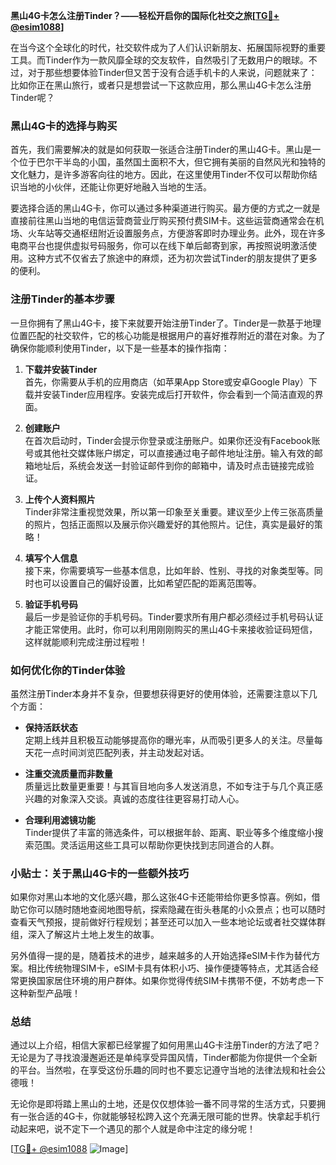 **黑山4G卡怎么注册Tinder？——轻松开启你的国际化社交之旅[[TG💪+ @esim1088](https://t.me/s/esim1088)]**

在当今这个全球化的时代，社交软件成为了人们认识新朋友、拓展国际视野的重要工具。而Tinder作为一款风靡全球的交友软件，自然吸引了无数用户的眼球。不过，对于那些想要体验Tinder但又苦于没有合适手机卡的人来说，问题就来了：比如你正在黑山旅行，或者只是想尝试一下这款应用，那么黑山4G卡怎么注册Tinder呢？

### 黑山4G卡的选择与购买

首先，我们需要解决的就是如何获取一张适合注册Tinder的黑山4G卡。黑山是一个位于巴尔干半岛的小国，虽然国土面积不大，但它拥有美丽的自然风光和独特的文化魅力，是许多游客向往的地方。因此，在这里使用Tinder不仅可以帮助你结识当地的小伙伴，还能让你更好地融入当地的生活。

要选择合适的黑山4G卡，你可以通过多种渠道进行购买。最方便的方式之一就是直接前往黑山当地的电信运营商营业厅购买预付费SIM卡。这些运营商通常会在机场、火车站等交通枢纽附近设置服务点，方便游客即时办理业务。此外，现在许多电商平台也提供虚拟号码服务，你可以在线下单后邮寄到家，再按照说明激活使用。这种方式不仅省去了旅途中的麻烦，还为初次尝试Tinder的朋友提供了更多的便利。

### 注册Tinder的基本步骤

一旦你拥有了黑山4G卡，接下来就要开始注册Tinder了。Tinder是一款基于地理位置匹配的社交软件，它的核心功能是根据用户的喜好推荐附近的潜在对象。为了确保你能顺利使用Tinder，以下是一些基本的操作指南：

1. **下载并安装Tinder**  
   首先，你需要从手机的应用商店（如苹果App Store或安卓Google Play）下载并安装Tinder应用程序。安装完成后打开软件，你会看到一个简洁直观的界面。

2. **创建账户**  
   在首次启动时，Tinder会提示你登录或注册账户。如果你还没有Facebook账号或其他社交媒体账户绑定，可以直接通过电子邮件地址注册。输入有效的邮箱地址后，系统会发送一封验证邮件到你的邮箱中，请及时点击链接完成验证。

3. **上传个人资料照片**  
   Tinder非常注重视觉效果，所以第一印象至关重要。建议至少上传三张高质量的照片，包括正面照以及展示你兴趣爱好的其他照片。记住，真实是最好的策略！

4. **填写个人信息**  
   接下来，你需要填写一些基本信息，比如年龄、性别、寻找的对象类型等。同时也可以设置自己的偏好设置，比如希望匹配的距离范围等。

5. **验证手机号码**  
   最后一步是验证你的手机号码。Tinder要求所有用户都必须经过手机号码认证才能正常使用。此时，你可以利用刚刚购买的黑山4G卡来接收验证码短信，这样就能顺利完成注册过程啦！

### 如何优化你的Tinder体验

虽然注册Tinder本身并不复杂，但要想获得更好的使用体验，还需要注意以下几个方面：

- **保持活跃状态**  
  定期上线并且积极互动能够提高你的曝光率，从而吸引更多人的关注。尽量每天花一点时间浏览匹配列表，并主动发起对话。

- **注重交流质量而非数量**  
  质量远比数量更重要！与其盲目地向多人发送消息，不如专注于与几个真正感兴趣的对象深入交谈。真诚的态度往往更容易打动人心。

- **合理利用滤镜功能**  
  Tinder提供了丰富的筛选条件，可以根据年龄、距离、职业等多个维度缩小搜索范围。灵活运用这些工具可以帮助你更快找到志同道合的人群。

### 小贴士：关于黑山4G卡的一些额外技巧

如果你对黑山本地的文化感兴趣，那么这张4G卡还能带给你更多惊喜。例如，借助它你可以随时随地查阅地图导航，探索隐藏在街头巷尾的小众景点；也可以随时查看天气预报，提前做好行程规划；甚至还可以加入一些本地论坛或者社交媒体群组，深入了解这片土地上发生的故事。

另外值得一提的是，随着技术的进步，越来越多的人开始选择eSIM卡作为替代方案。相比传统物理SIM卡，eSIM卡具有体积小巧、操作便捷等特点，尤其适合经常更换国家居住环境的用户群体。如果你觉得传统SIM卡携带不便，不妨考虑一下这种新型产品哦！

### 总结

通过以上介绍，相信大家都已经掌握了如何用黑山4G卡注册Tinder的方法了吧？无论是为了寻找浪漫邂逅还是单纯享受异国风情，Tinder都能为你提供一个全新的平台。当然啦，在享受这份乐趣的同时也不要忘记遵守当地的法律法规和社会公德哦！

无论你是即将踏上黑山的土地，还是仅仅想体验一番不同寻常的生活方式，只要拥有一张合适的4G卡，你就能够轻松跨入这个充满无限可能的世界。快拿起手机行动起来吧，说不定下一个遇见的那个人就是命中注定的缘分呢！

[[TG💪+ @esim1088](https://t.me/s/esim1088) ![Image](https://i.postimg.cc/4NQfJmqS/Snipaste-2025-05-13-00-14-12.png)]